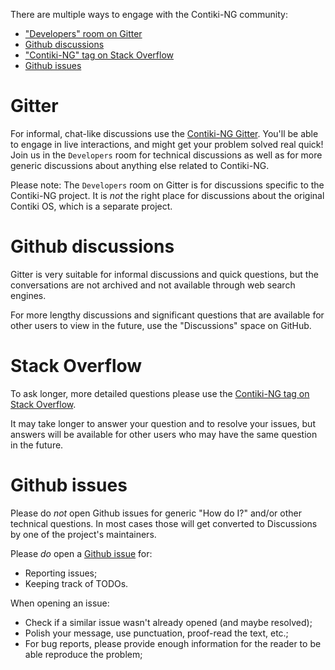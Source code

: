 There are multiple ways to engage with the Contiki-NG community:

* ["Developers" room on Gitter](https://gitter.im/contiki-ng)
* [Github discussions](https://github.com/contiki-ng/contiki-ng/discussions)
* ["Contiki-NG" tag on Stack Overflow](https://stackoverflow.com/questions/tagged/contiki-ng)
* [Github issues](https://github.com/contiki-ng/contiki-ng/issues)

# Gitter

For informal, chat-like discussions use the [Contiki-NG Gitter](https://gitter.im/contiki-ng). You'll be able to engage in live interactions, and might get your problem solved real quick! Join us in the `Developers` room for technical discussions as well as for more generic discussions about anything else related to Contiki-NG.

Please note: The `Developers` room on Gitter is for discussions specific to the Contiki-NG project. It is _not_ the right place for discussions about the original Contiki OS, which is a separate project.

# Github discussions

Gitter is very suitable for informal discussions and quick questions, but the conversations are not archived and not available through web search engines.

For more lengthy discussions and significant questions that are available for other users to view in the future, use the "Discussions" space on GitHub.

# Stack Overflow

To ask longer, more detailed questions please use the [Contiki-NG tag on Stack Overflow](https://stackoverflow.com/questions/tagged/contiki-ng).

It may take longer to answer your question and to resolve your issues, but answers will be available for other users who may have the same question in the future.

# Github issues

Please do _not_ open Github issues for generic "How do I?" and/or other technical questions. In most cases those will get converted to Discussions by one of the project's maintainers.

Please _do_ open a [Github issue](https://github.com/contiki-ng/contiki-ng/issues) for:

* Reporting issues;
* Keeping track of TODOs.

When opening an issue:
* Check if a similar issue wasn't already opened (and maybe resolved);
* Polish your message, use punctuation, proof-read the text, etc.;
* For bug reports, please provide enough information for the reader to be able reproduce the problem;